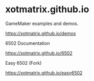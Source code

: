 # xotmatrix.github.io

GameMaker examples and demos.

<https://xotmatrix.github.io/demos>

6502 Documentation

<https://xotmatrix.github.io/6502>

Easy 6502 (Fork)

<https://xotmatrix.github.io/easy6502>
